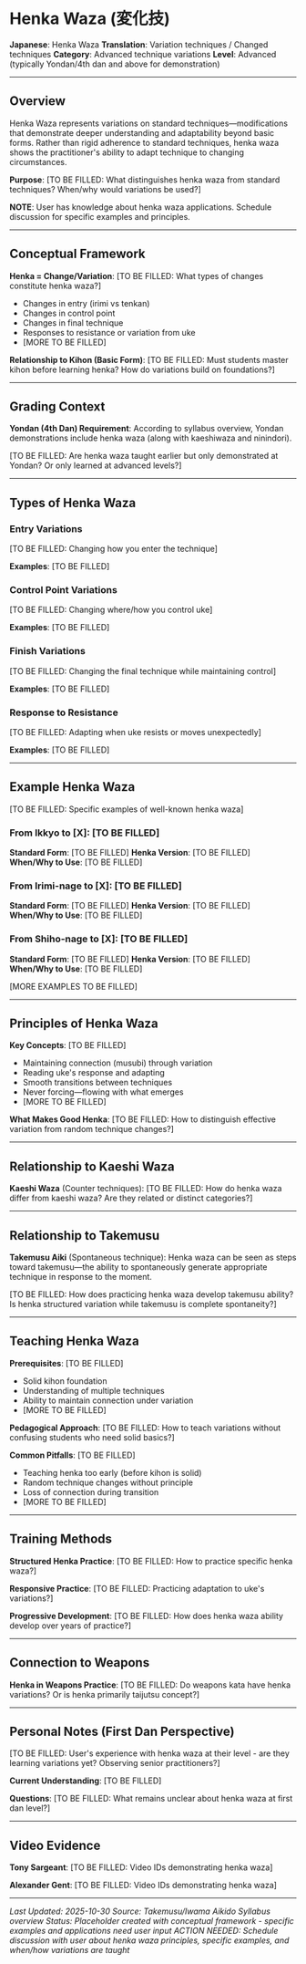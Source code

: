 # Henka Waza (変化技)

**Japanese**: Henka Waza
**Translation**: Variation techniques / Changed techniques
**Category**: Advanced technique variations
**Level**: Advanced (typically Yondan/4th dan and above for demonstration)

---

## Overview

Henka Waza represents variations on standard techniques—modifications that demonstrate deeper understanding and adaptability beyond basic forms. Rather than rigid adherence to standard techniques, henka waza shows the practitioner's ability to adapt technique to changing circumstances.

**Purpose**:
[TO BE FILLED: What distinguishes henka waza from standard techniques? When/why would variations be used?]

**NOTE**: User has knowledge about henka waza applications. Schedule discussion for specific examples and principles.

---

## Conceptual Framework

**Henka = Change/Variation**:
[TO BE FILLED: What types of changes constitute henka waza?]
- Changes in entry (irimi vs tenkan)
- Changes in control point
- Changes in final technique
- Responses to resistance or variation from uke
- [MORE TO BE FILLED]

**Relationship to Kihon (Basic Form)**:
[TO BE FILLED: Must students master kihon before learning henka? How do variations build on foundations?]

---

## Grading Context

**Yondan (4th Dan) Requirement**:
According to syllabus overview, Yondan demonstrations include henka waza (along with kaeshiwaza and ninindori).

[TO BE FILLED: Are henka waza taught earlier but only demonstrated at Yondan? Or only learned at advanced levels?]

---

## Types of Henka Waza

### Entry Variations
[TO BE FILLED: Changing how you enter the technique]

**Examples**:
[TO BE FILLED]

### Control Point Variations
[TO BE FILLED: Changing where/how you control uke]

**Examples**:
[TO BE FILLED]

### Finish Variations
[TO BE FILLED: Changing the final technique while maintaining control]

**Examples**:
[TO BE FILLED]

### Response to Resistance
[TO BE FILLED: Adapting when uke resists or moves unexpectedly]

**Examples**:
[TO BE FILLED]

---

## Example Henka Waza

[TO BE FILLED: Specific examples of well-known henka waza]

### From Ikkyo to [X]: [TO BE FILLED]
**Standard Form**: [TO BE FILLED]
**Henka Version**: [TO BE FILLED]
**When/Why to Use**: [TO BE FILLED]

### From Irimi-nage to [X]: [TO BE FILLED]
**Standard Form**: [TO BE FILLED]
**Henka Version**: [TO BE FILLED]
**When/Why to Use**: [TO BE FILLED]

### From Shiho-nage to [X]: [TO BE FILLED]
**Standard Form**: [TO BE FILLED]
**Henka Version**: [TO BE FILLED]
**When/Why to Use**: [TO BE FILLED]

[MORE EXAMPLES TO BE FILLED]

---

## Principles of Henka Waza

**Key Concepts**:
[TO BE FILLED]
- Maintaining connection (musubi) through variation
- Reading uke's response and adapting
- Smooth transitions between techniques
- Never forcing—flowing with what emerges
- [MORE TO BE FILLED]

**What Makes Good Henka**:
[TO BE FILLED: How to distinguish effective variation from random technique changes?]

---

## Relationship to Kaeshi Waza

**Kaeshi Waza** (Counter techniques):
[TO BE FILLED: How do henka waza differ from kaeshi waza? Are they related or distinct categories?]

---

## Relationship to Takemusu

**Takemusu Aiki** (Spontaneous technique):
Henka waza can be seen as steps toward takemusu—the ability to spontaneously generate appropriate technique in response to the moment.

[TO BE FILLED: How does practicing henka waza develop takemusu ability? Is henka structured variation while takemusu is complete spontaneity?]

---

## Teaching Henka Waza

**Prerequisites**:
[TO BE FILLED]
- Solid kihon foundation
- Understanding of multiple techniques
- Ability to maintain connection under variation
- [MORE TO BE FILLED]

**Pedagogical Approach**:
[TO BE FILLED: How to teach variations without confusing students who need solid basics?]

**Common Pitfalls**:
[TO BE FILLED]
- Teaching henka too early (before kihon is solid)
- Random technique changes without principle
- Loss of connection during transition
- [MORE TO BE FILLED]

---

## Training Methods

**Structured Henka Practice**:
[TO BE FILLED: How to practice specific henka waza?]

**Responsive Practice**:
[TO BE FILLED: Practicing adaptation to uke's variations?]

**Progressive Development**:
[TO BE FILLED: How does henka waza ability develop over years of practice?]

---

## Connection to Weapons

**Henka in Weapons Practice**:
[TO BE FILLED: Do weapons kata have henka variations? Or is henka primarily taijutsu concept?]

---

## Personal Notes (First Dan Perspective)

[TO BE FILLED: User's experience with henka waza at their level - are they learning variations yet? Observing senior practitioners?]

**Current Understanding**:
[TO BE FILLED]

**Questions**:
[TO BE FILLED: What remains unclear about henka waza at first dan level?]

---

## Video Evidence

**Tony Sargeant**:
[TO BE FILLED: Video IDs demonstrating henka waza]

**Alexander Gent**:
[TO BE FILLED: Video IDs demonstrating henka waza]

---

*Last Updated: 2025-10-30*
*Source: Takemusu/Iwama Aikido Syllabus overview*
*Status: Placeholder created with conceptual framework - specific examples and applications need user input*
*ACTION NEEDED: Schedule discussion with user about henka waza principles, specific examples, and when/how variations are taught*
